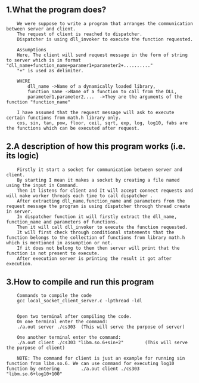 1.What the program does?  
--------------------------

        We were suppose to write a program that arranges the communication between server and client.
        The request of client is reached to dispatcher.
        Dispatcher is using dll_invoker to execute the function requested.

        Assumptions
        Here, The client will send request message in the form of string to server which is in format "dll_name+function_name+paramer1+parameter2+.........."
        "+" is used as delimiter.

        WHERE   
            dll_name ->Name of a dynamically loaded library,
            function_name ->Name of a function to call from the DLL,
            parameter1,parameter2,...  ->They are the arguments of the function "function_name"

        I have assumed that the request message will ask to execute certain functions from math.h library only.
        cos, sin, tan, pow, floor, ceil, sqrt, exp, log, log10, fabs are the functions which can be executed after request.




2.A description of how this program works (i.e. its logic)  
-------------------------------------------------------------
        Firstly it start a socket for communication between server and client. 
        By starting I mean it makes a socket by creating a file named using the input in Command.
        Then it listens for client and It will accept connect requests and will make worker threads each time to call dispatcher .
        After extracting dll_name,function_name and parameters from the request message the program is using dispatcher through thread create in server.
        In dispatcher function it will firstly extract the dll_name, function_name and parameters of functions.
        Then it will call dll_invoker to execute the function requested.
        It will first check through conditional statements that the function belongs to the collection of functions from library math.h which is mentioned in assumption or not.
        If it does not belong to them then server will print that the function is not present to execute.
        After execution server is printing the result it got after execution.


 

3.How to compile and run this program  
---------------------------------------------------------

        Commands to compile the code
        gcc local_socket_client_server.c -lpthread -ldl


        Open two terminal after compiling the code.
        On one terminal enter the command: 
        ./a.out server ./cs303  (This will serve the purpose of server)

        One another terminal enter the command: 
        ./a.out client ./cs303 "libm.so.6+sin+2"        (This will serve the purpose of client)  

        NOTE: The command for client is just an example for running sin function from libm.so.6. We can use command for executing log10 function by entering        ./a.out client ./cs303 "libm.so.6+log10+100" 



